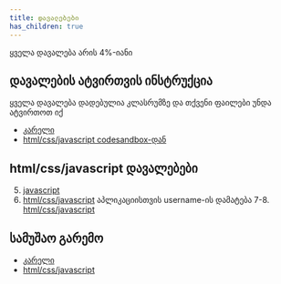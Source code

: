 ```yaml
---
title: დავალებები
has_children: true
---
```


ყველა დავალება არის 4%-იანი


## დავალების ატვირთვის ინსტრუქცია
ყველა დავალება დადებულია კლასრუმზე და თქვენი ფაილები უნდა ატვირთოთ იქ
- [კარელი](/content/info/hw_karel)
- [html/css/javascript codesandbox-დან](/content/info/hw_web)

## html/css/javascript დავალებები

5. [javascript](https://codesandbox.io/s/homework5-fmpgf)
6. [html/css/javascript](https://codesandbox.io/s/homework6-webapp1-dxb61) აპლიკაციისთვის username-ის დამატება
7-8. [html/css/javascript]()

<!-- 
https://codesandbox.io/s/homework6-b0drj

 -->

## სამუშაო გარემო
- [კარელი](/content/resources/karel_de)
- [html/css/javascript](/content/resources/main_de)
